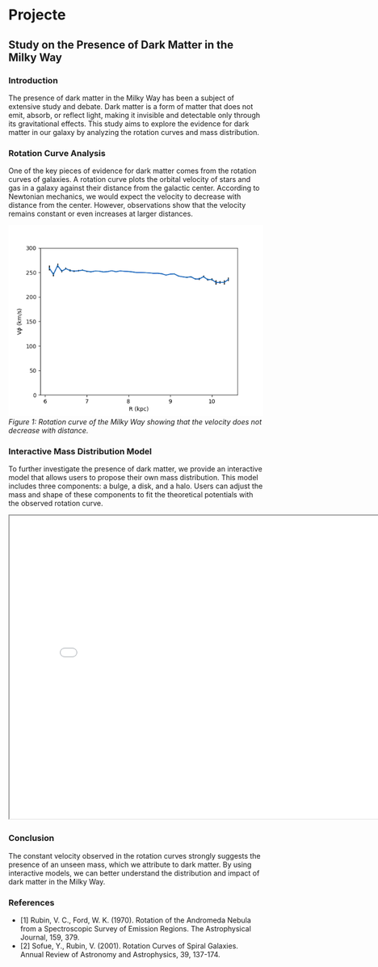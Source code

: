 # Projecte

## Study on the Presence of Dark Matter in the Milky Way

### Introduction
The presence of dark matter in the Milky Way has been a subject of extensive study and debate. Dark matter is a form of matter that does not emit, absorb, or reflect light, making it invisible and detectable only through its gravitational effects. This study aims to explore the evidence for dark matter in our galaxy by analyzing the rotation curves and mass distribution.

### Rotation Curve Analysis
One of the key pieces of evidence for dark matter comes from the rotation curves of galaxies. A rotation curve plots the orbital velocity of stars and gas in a galaxy against their distance from the galactic center. According to Newtonian mechanics, we would expect the velocity to decrease with distance from the center. However, observations show that the velocity remains constant or even increases at larger distances.

![Rotation Curve](figures/RotCurve.png)
*Figure 1: Rotation curve of the Milky Way showing that the velocity does not decrease with distance.*

### Interactive Mass Distribution Model
To further investigate the presence of dark matter, we provide an interactive model that allows users to propose their own mass distribution. This model includes three components: a bulge, a disk, and a halo. Users can adjust the mass and shape of these components to fit the theoretical potentials with the observed rotation curve.

<iframe src="figures/interactive_plot.html" width="800" height="600"></iframe>

### Conclusion
The constant velocity observed in the rotation curves strongly suggests the presence of an unseen mass, which we attribute to dark matter. By using interactive models, we can better understand the distribution and impact of dark matter in the Milky Way.

### References
- [1] Rubin, V. C., Ford, W. K. (1970). Rotation of the Andromeda Nebula from a Spectroscopic Survey of Emission Regions. The Astrophysical Journal, 159, 379.
- [2] Sofue, Y., Rubin, V. (2001). Rotation Curves of Spiral Galaxies. Annual Review of Astronomy and Astrophysics, 39, 137-174.
